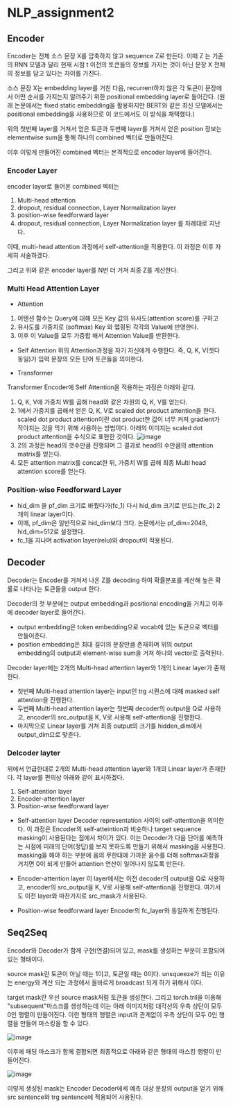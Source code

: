 # NLP_assignment2

## Encoder
 
Encoder는 전체 소스 문장 X를 압축하지 않고 sequence Z로 만든다. 이때 Z 는 기존의 RNN 모델과 달리 현재 시점 t 이전의 토큰들의 정보를 가지는 것이 아닌 문장 X 전체의 정보를 담고 있다는 차이를 가진다.

소스 문장 X는 embedding layer를 거친 다음, recurrent하지 않은 각 토큰이 문장에서 어떤 순서를 가지는지 알려주기 위한 positional embedding layer로 들어간다.
(원래 논문에서는 fixed static embedding을 활용하지만 BERT와 같은 최신 모델에서는 positional embedding을 사용하므로 이 코드에서도 이 방식을 채택했다.)

위의 첫번째 layer를 거쳐서 얻은 토큰과 두번째 layer를 거쳐서 얻은 position 정보는 elementwise sum을 통해 하나의 combined 벡터로 만들어진다.

이후 이렇게 만들어진 combined 벡터는 본격적으로 encoder layer에 들어간다.

### Encoder Layer

encoder layer로 들어온 combined 벡터는 
1. Multi-head attention
2. dropout, residual connection, Layer Normalization layer
3. position-wise feedforward layer
4. dropout, residual connection, Layer Normalization layer
를 차례대로 지난다.

이때, multi-head attention 과정에서 self-attention을 적용한다. 이 과정은 이후 자세히 서술하겠다.

그리고 위와 같은 encoder layer를 N번 더 거쳐 최종 Z를 계산한다.

### Multi Head Attention Layer

- Attention
 1. 어텐션 함수는 Query에 대해 모든 Key 값의 유사도(attention score)를 구하고
 2. 유사도를 가중치로 (softmax) Key 와 맵핑된 각각의 Value에 반영한다.
 3. 이후 이 Value를 모두 가중합 해서 Attention Value를 반환한다.

- Self Attention
 위의 Attention과정을 자기 자신에게 수행한다. 즉, Q, K, V(셋다 동일)가 입력 문장의 모든 단어 토큰들을 의미한다.

- Transformer
 
 Transformer Encoder에 Self Attention을 적용하는 과정은 아래와 같다.
 1. Q, K, V에 가중치 W를 곱해 head와 같은 차원의 Q, K, V를 얻는다.
 2. 1에서 가중치를 곱해서 얻은 Q, K, V로 scaled dot product attention을 한다. scaled dot product attention이란 dot product한 값이 너무 커져 gradient가 작아지는 것을 막기 위해 사용하는 방법이다. 아래의 이미지는 scaled dot product attention을 수식으로 표현한 것이다.
![image](https://user-images.githubusercontent.com/48917098/201506139-bf9cb262-b219-42bf-9e0e-da65ee54c43d.png)
 3. 2의 과정은 head의 갯수만큼 진행되며 그 결과로 head의 수만큼의 attention matrix를 얻는다. 
 4. 모든 attention matrix를 concat한 뒤, 가중치 W를 곱해 최종 Multi head attention score를 얻는다.

### Position-wise Feedforward Layer
 - hid_dim 을 pf_dim 크기로 바꿨다가(fc_1) 다시 hid_dim 크기로 만드는(fc_2) 2개의 linear layer이다.
 - 이때, pf_dim은 일반적으로 hid_dim보다 크다. 논문에서는 pf_dim=2048, hid_dim=512로 설정했다.
 - fc_1을 지나며 activation layer(relu)와 dropout이 적용된다.


## Decoder

Decoder는 Encoder를 거쳐서 나온 Z를 decoding 하여 확률분포를 계산해 높은 확률로 나타나는 토큰들을 output 한다.

Decoder의 첫 부분에는 output embedding과 positional encoding을 거치고 이후에 decoder layer로 들어간다.
- output embedding은 token embedding으로 vocab에 있는 토큰으로 벡터를 만들어준다.
- position embedding은 최대 길이의 문장만큼 존재하며 위의 output embedding의 output과 element-wise sum을 거쳐 하나의 vector로 출력된다.

Decoder layer에는 2개의 Multi-head attention layer와 1개의 Linear layer가 존재한다.
- 첫번째 Multi-head attention layer는 input인 trg 시퀀스에 대해 masked self attention을 진행한다.
- 두번째 Multi-head attention layer는 첫번째 decoder의 output을 Q로 사용하고, encoder의 src_output을 K, V로 사용해 self-attention을 진행한다. 
- 마지막으로 Linear layer를 거쳐 최종 output의 크기를 hidden_dim에서 output_dim으로 맞춘다.

### Delcoder layter

위에서 언급한대로 2개의 Multi-head attention layer와 1개의 Linear layer가 존재한다. 각 layer를 편의상 아래와 같이 표시하겠다.
 1. Self-attention layer
 2. Encoder-attention layer
 3. Position-wise feedforward layer

- Self-attention layer
  Decoder representation 사이의 self-attention을 의미한다. 이 과정은 Encoder의 self-atteintion과 비슷하나 target sequence masking이 사용된다는 점에서 차이가 있다. 이는 Decoder가 다음 단어를 예측하는 시점에 미래의 단어(정답)를 보지 못하도록 만들기 위해서 masking을 사용한다. masking을 해야 하는 부분에 음의 무한대에 가까운 음수를 더해 softmax과정을 거치면 0이 되게 만들어 attention 연산이 일어나지 않도록 만든다.
  
- Encoder-attention layer
  이 layer에서는 이전 decoder의 output을 Q로 사용하고, encoder의 src_output을 K, V로 사용해 self-attention을 진행한다. 여기서도 이전 layer와 마찬가지로 src_mask가 사용된다.
- Position-wise feedforward layer
  Encoder의 fc_layer와 동일하게 진행된다.
  
  
## Seq2Seq
Encoder와 Decoder가 함께 구현(연결)되어 있고, mask를 생성하는 부분이 포함되어 있는 형태이다.

source mask란 <pad> 토큰이 아닐 때는 1이고, <pad> 토큰일 때는 0이다. unsqueeze가 되는 이유는 energy와 계산 되는 과정에서 올바르게 broadcast 되게 하기 위해서 이다.

target mask란 우선 source mask처럼 <pad>토큰을 생성한다. 그리고 torch.tril을 이용해 "subsequent"마스크를 생성하는데 이는 아래 이미지처럼 대각선의 우측 상단이 모두 0인 행렬이 만들어진다. 이런 형태의 행렬은 input과 관계없이 우측 상단이 모두 0인 행렬을 만들어 마스킹을 할 수 있다.

![image](https://user-images.githubusercontent.com/48917098/201505777-98f28aac-1fd0-4e79-85c7-1c7c6f17b808.png)

이후에 패딩 마스크가 함께 결합되면 최종적으로 아래와 같은 형태의 마스킹 행렬이 만들어진다.

![image](https://user-images.githubusercontent.com/48917098/201505791-47e225f0-95ab-4508-aa4e-62295d4e8811.png)
 
이렇게 생성된 mask는 Encoder Decoder에세 예측 대상 문장의 output을 얻기 위해 src sentence와 trg sentence에 적용되어 사용된다.
